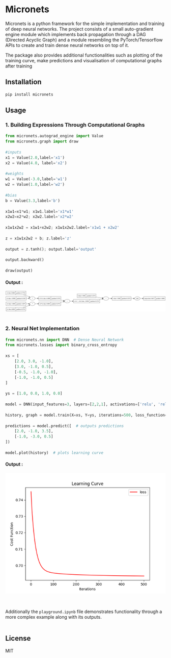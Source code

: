 # Micronets

Micronets is a python framework for the simple implementation and training of deep neural networks. The project consists of a small auto-gradient engine module which implements back propagation through a DAG (Directed Acyclic Graph) and a module resembling the PyTorch/Tensorflow APIs to create and train dense neural networks on top of it.

The package also provides additional functionalities such as plotting of the training curve, make predictions and visualisation of computational graphs after training

## Installation 

```bash
pip install micronets
```

## Usage

### 1. Building Expressions Through Computational Graphs

```py
from micronets.autograd_engine import Value
from micronets.graph import draw

#inputs
x1 = Value(2.0,label='x1')
x2 = Value(4.0, label='x2')

#weights
w1 = Value(-3.0,label='w1')
w2 = Value(1.0,label='w2')

#bias
b = Value(3.3,label='b')

x1w1=x1*w1; x1w1.label='x1*w1'
x2w2=x2*w2; x2w2.label='x2*w2'

x1w1x2w2 = x1w1+x2w2; x1w1x2w2.label='x1w1 + x2w2'

z = x1w1x2w2 + b; z.label='z'

output = z.tanh(); output.label='output'

output.backward()

draw(output)
```
#### Output :

![computation graph](graph1.png)
<br>
<br>

### 2. Neural Net Implementation

```py
from micronets.nn import DNN  # Dense Neural Network
from micronets.losses import binary_cross_entropy

xs = [
    [2.0, 3.0, -1.0],
    [3.0, -1.0, 0.5],
    [-0.5, -1.0, -1.0],
    [-1.0, -1.0, 0.5]
]

ys = [1.0, 0.0, 1.0, 0.0]

model = DNN(input_features=3, layers=[2,2,1], activations=['relu', 'relu', 'sigmoid'])  # creates model architecture

history, graph = model.train(X=xs, Y=ys, iterations=500, loss_function=binary_cross_entropy, learning_rate=0.1)  # trains network and stores loss function history and computational graph

predictions = model.predict([  # outputs predictions
    [2.0, -1.0, 3.5],
    [-1.0, -3.0, 0.5]
]) 

model.plot(history)  # plots learning curve
```
#### Output :
![learning curve](graph2.png)

<br>

Additionally the `playground.ipynb` file demonstrates functionality through a more complex example along with its outputs.
<br>
<br>


## License

MIT
